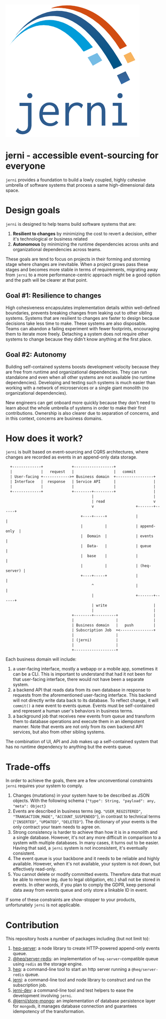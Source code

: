 ![logo](./logo.png)

# jerni - accessible event-sourcing for everyone

`jerni` provides a foundation to build a lowly coupled, highly cohesive umbrella of software systems that process a same high-dimensional data space.

# Design goals

`jerni` is designed to help teams build software systems that are:

1. **Resilient to changes** by minimizing the cost to revert a decision, either it's technological or business related
2. **Autonomous** by minimizing the runtime dependencies across units and organizational dependencies across teams.

These goals are tend to focus on projects in their forming and storming stage where changes are inevitable. When a project grows pass these stages and becomes more stable in terms of requirements, migrating away from `jerni` to a more performance-centric approach might be a good option and the path will be clearer at that point.

## Goal #1: Resilience to changes

High cohesiveness encapsulates implementation details within well-defined boundaries, prevents breaking changes from leaking out to other sibling systems. Systems that are resilient to changes are faster to design because decisions take less time to make. These systems are also disposable. Teams can abandon a failing experiment with fewer footprints, encouraging them to iterate more freely. Detaching a system does not require other systems to change because they didn't know anything at the first place.

## Goal #2: Autonomy

Building self-contained systems boosts development velocity because they are free from runtime and organizational dependencies. They can run standalone and even when all other systems are not available (no runtime dependencies). Developing and testing such systems is much easier than working with a network of microservices or a single giant monolith (no organizational dependencies).

New engineers can get onboard more quickly because they don't need to learn about the whole umbrella of systems in order to make their first contributions. Ownership is also clearer due to separation of concerns, and in this context, concerns are business domains.

# How does it work?

`jerni` is built based on event-sourcing and CQRS architectures, where changes are recorded as events in an append-only data storage.

```
  +-------------+             +------------------+
  |             |   request   |                  |   commit
  | User-facing +------------>+ Business domain  +-----------------+
  | Interface   |  response   | Service API      |                 |
  |             |             |                  |                 |
  +-------------+             +--------+---------+                 |
                                       |                           |
                                       | read                      v
                                       v                   +-------+------+
                                  +----+-----+             |              |
                                  |          |             | append-only  |
                                  |  Domain  |             | events       |
                                  |  Data-   |             | queue        |
                                  |  base    |             |              |
                                  |          |             | (heq-server) |
                                  +----+-----+             |              |
                                       ^                   |              |
                                       |                   +-------+------+
                                       | write                     |
                                       |                           |
                              +--------+----------+                |
                              |                   |                |
                              | Business domain   |   push         |
                              | Subscription Job  +<---------------+
                              |                   |
                              | (jerni)           |
                              |                   |
                              +-------------------+
```

Each business domain will include:

1. a user-facing interface, mostly a webapp or a mobile app, sometimes it can be a CLI. This is important to understand that had it not been for that user-facing interface, there would not have been a separate system.
2. a backend API that reads data from its own database in response to requests from the aforementioned user-facing interface. This backend will not directly write data back to its database. To reflect change, it will `commit()` a new event to events queue. Events must be self-contained and represent a human user's behaviors in business terms.
3. a background job that receives new events from queue and transform them to database operations and execute them in an idempotent manner. Note that events are not only from its own backend API services, but also from other sibling systems.

The combination of UI, API and Job makes up a self-contained system that has no runtime dependency to anything but the events queue.

# Trade-offs

In order to achieve the goals, there are a few unconventional constraints `jerni` requires your system to comply.

1. Changes (mutations) in your system have to be described as JSON objects. With the following schema `{"type": String, "payload": any, "meta": Object}`
2. Events are described in business terms (eg. `"USER_REGISTERED"`, `"TRANSACTION_MADE"`, `"ACCOUNT_SUSPENDED"`), in contrast to technical terms (`"INSERTED"`, `"UPDATED"`, `"DELETED"`). The dictionary of your events is the only contract your team needs to agree on.
3. Strong consistency is harder to achieve than how it is in a monolith and a single database. However, it's not any more difficult in comparison to a system with multiple databases. In many cases, it turns out to be easier. Having that said, a `jerni` system is not inconsistent, it's eventually consistent.
4. The event queue is your backbone and it needs to be reliable and highly available. However, when it's not available, your system is not down, but effectively read-only.
5. You cannot delete or modify committed events. Therefore data that must be able to remove (eg. due to legal obligation, etc.) shall not be stored in events. In other words, if you plan to comply the GDPR, keep personal data away from events queue and only store a linkable ID in event.

If some of these constraints are show-stopper to your products, unfortunately `jerni` is not applicable.

# Contribution

This repository hosts a number of packages including (but not limit to):

1. [heq-server](https://npm.im/heq-server): a node library to create HTTP-powered append-only events queue.
2. [@heq/server-redis](https://npm.im/@heq/server-redis): an implementation of `heq-server`-compatible queue using `redis` as the storage engine.
3. [heq](https://npm.im/heq): a command-line tool to start an http server running a `@heq/server-redis` queue.
4. [jerni](https://npm.im/jerni): a command-line tool and node library to construct and run the subscription job.
5. [jerni-dev](https://npm.im/jerni-dev): a command-line tool and test helpers to ease the development involving `jerni`.
6. [@jerni/store-mongo](https://npm.im/@jerni/store-mongo): an implementation of database persistence layer for `mongodb`, it manages database connection and guarantees idempotency of the transformation.
